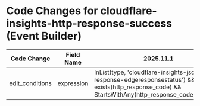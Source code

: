 # Code Changes for cloudflare-insights-http-response-success (Event Builder)

| Code Change | Field Name | 2025.11.1 | 2025.12.1 |
|-------------|------------|-----------|------------|
| edit_conditions | expression | InList(type, 'cloudflare-insights-json-http-response-edgeresponsestatus') && exists(http_response_code) && StartsWithAny(http_response_code,'1','2','3') | InList(type, 'cloudflare-insights-json-http-response-edgeresponsestatus') && StartsWithAny(http_response_code,'1','2','3') |